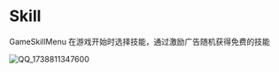 # Skill
GameSkillMenu
在游戏开始时选择技能，通过激励广告随机获得免费的技能

![QQ_1738811347600](https://github.com/user-attachments/assets/d6e8c158-9c41-4391-8d44-0deb4ce7d420)
